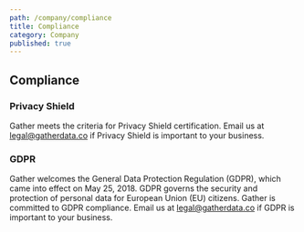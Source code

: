 ```yaml
---
path: /company/compliance
title: Compliance
category: Company
published: true
---
```

## Compliance

### Privacy Shield
Gather meets the criteria for Privacy Shield certification. Email us at legal@gatherdata.co if Privacy Shield is important to your business.

### GDPR
Gather welcomes the General Data Protection Regulation (GDPR), which came into effect on May 25, 2018. GDPR governs the security and protection of personal data for European Union (EU) citizens. Gather is committed to GDPR compliance. Email us at legal@gatherdata.co if GDPR is important to your business. 
